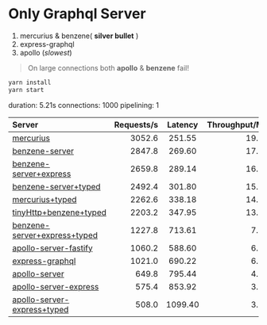 # Only Graphql Server

1.  mercurius & benzene( **silver bullet** )
2.  express-graphql
3.  apollo (_slowest_)

> On large connections both **apollo** & **benzene** fail!

```ts
yarn install
yarn start
```
duration: 5.21s
connections: 1000
pipelining: 1

| Server                                                                                                                                | Requests/s | Latency | Throughput/Mb |
| :--                                                                                                                                   | --:        | :-:     | --:           |
| [mercurius](https://github.com/NitelPhyoe/benchmarksNodejs/tree/master/benchmarks/mercurius.js)                                       | 3052.6     | 251.55  | 19.11         |
| [benzene-server](https://github.com/NitelPhyoe/benchmarksNodejs/tree/master/benchmarks/benzene-server.js)                             | 2847.8     | 269.60  | 17.84         |
| [benzene-server+express](https://github.com/NitelPhyoe/benchmarksNodejs/tree/master/benchmarks/benzene-server+express.js)             | 2659.8     | 289.14  | 16.72         |
| [benzene-server+typed](https://github.com/NitelPhyoe/benchmarksNodejs/tree/master/benchmarks/benzene-server+typed.js)                 | 2492.4     | 301.80  | 15.61         |
| [mercurius+typed](https://github.com/NitelPhyoe/benchmarksNodejs/tree/master/benchmarks/mercurius+typed.js)                           | 2262.6     | 338.18  | 14.17         |
| [tinyHttp+benzene+typed](https://github.com/NitelPhyoe/benchmarksNodejs/tree/master/benchmarks/tinyHttp+benzene+typed.js)             | 2203.2     | 347.95  | 13.85         |
| [benzene-server+express+typed](https://github.com/NitelPhyoe/benchmarksNodejs/tree/master/benchmarks/benzene-server+express+typed.js) | 1227.8     | 713.61  | 7.72          |
| [apollo-server-fastify](https://github.com/NitelPhyoe/benchmarksNodejs/tree/master/benchmarks/apollo-server-fastify.js)               | 1060.2     | 588.60  | 6.67          |
| [express-graphql](https://github.com/NitelPhyoe/benchmarksNodejs/tree/master/benchmarks/express-graphql.js)                           | 1021.0     | 690.22  | 6.39          |
| [apollo-server](https://github.com/NitelPhyoe/benchmarksNodejs/tree/master/benchmarks/apollo-server.js)                               | 649.8      | 795.44  | 4.12          |
| [apollo-server-express](https://github.com/NitelPhyoe/benchmarksNodejs/tree/master/benchmarks/apollo-server-express.js)               | 575.4      | 853.92  | 3.66          |
| [apollo-server-express+typed](https://github.com/NitelPhyoe/benchmarksNodejs/tree/master/benchmarks/apollo-server-express+typed.js)   | 508.0      | 1099.40 | 3.23          |
